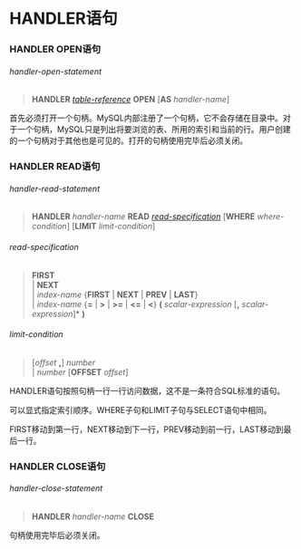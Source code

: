 # HANDLER语句

### HANDLER OPEN语句
###### handler-open-statement
> **HANDLER** *[table-reference](select-statement#table-reference)* **OPEN** [**AS** *handler-name*]

首先必须打开一个句柄。MySQL内部注册了一个句柄，它不会存储在目录中。对于一个句柄，MySQL只是列出将要浏览的表、所用的索引和当前的行。用户创建的一个句柄对于其他也是可见的。打开的句柄使用完毕后必须关闭。

### HANDLER READ语句
###### handler-read-statement
> **HANDLER** *handler-name* **READ** *[read-specification](#read-specification)* [**WHERE** *where-condition*] [**LIMIT** *limit-condition*]

###### read-specification
> **FIRST**  
| **NEXT**  
| *index-name* {**FIRST** | **NEXT** | **PREV** | **LAST**}  
| *index-name* {**=** | **>** | **>=** | **<=** | **<**} **(** *scalar-expression* [**,** *scalar-expression*]\* **)**  

###### limit-condition
> [*offset* **,**] *number*  
| *number* [**OFFSET** *offset*]

HANDLER语句按照句柄一行一行访问数据，这不是一条符合SQL标准的语句。

可以显式指定索引顺序。WHERE子句和LIMIT子句与SELECT语句中相同。

FIRST移动到第一行，NEXT移动到下一行，PREV移动到前一行，LAST移动到最后一行。

### HANDLER CLOSE语句
###### handler-close-statement
> **HANDLER** *handler-name* **CLOSE**

句柄使用完毕后必须关闭。